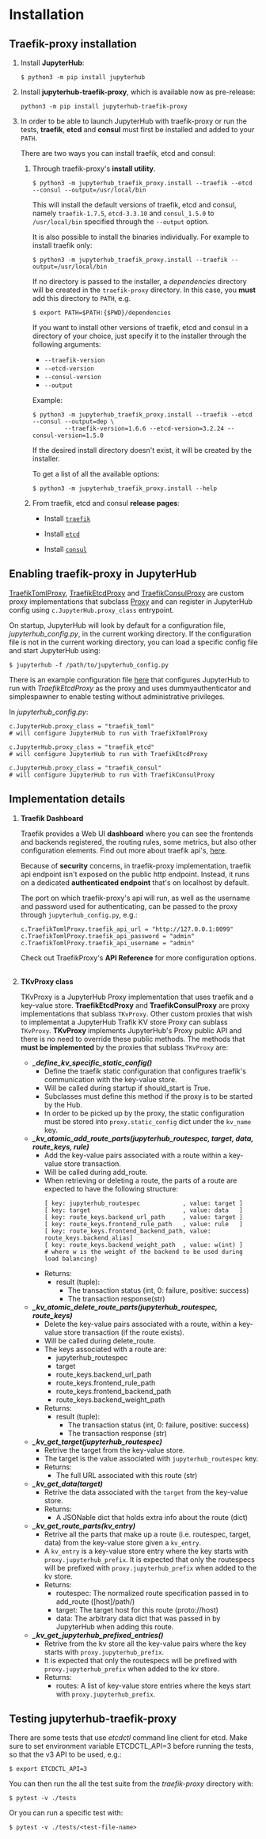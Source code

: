 # Installation


## Traefik-proxy installation

1. Install **JupyterHub**:
    ```
    $ python3 -m pip install jupyterhub
    ```

2. Install **jupyterhub-traefik-proxy**, which is available now as pre-release:

    ```
    python3 -m pip install jupyterhub-traefik-proxy
    ```

3. In order to be able to launch JupyterHub with traefik-proxy or run the tests, **traefik**, **etcd** and **consul** must first be installed and added to your `PATH`.

   There are two ways you can install traefik, etcd and consul:

   1. Through traefik-proxy's **install utility**.

      ```
      $ python3 -m jupyterhub_traefik_proxy.install --traefik --etcd --consul --output=/usr/local/bin
      ```

      This will install the default versions of traefik, etcd and consul, namely `traefik-1.7.5`, `etcd-3.3.10` and `consul_1.5.0` to `/usr/local/bin` specified through the `--output` option.

      It is also possible to install the binaries individually. For example to install traefik only:

      ```
      $ python3 -m jupyterhub_traefik_proxy.install --traefik --output=/usr/local/bin
      ```

      If no directory is passed to the installer, a *dependencies* directory will be created in the `traefik-proxy` directory. In this case, you **must** add this directory to `PATH`, e.g.

      ```
      $ export PATH=$PATH:{$PWD}/dependencies
      ```

      If you want to install other versions of traefik, etcd and consul in a directory of your choice, just specify it to the installer through the following arguments:
        * `--traefik-version`
        * `--etcd-version`
        * `--consul-version`
        * `--output`

      Example:

      ```
      $ python3 -m jupyterhub_traefik_proxy.install --traefik --etcd --consul --output=dep \
               --traefik-version=1.6.6 --etcd-version=3.2.24 --consul-version=1.5.0
      ```

      If the desired install directory doesn't exist, it will be created by the installer.

      To get a list of all the available options:

      ```
      $ python3 -m jupyterhub_traefik_proxy.install --help
      ```

    2. From traefik, etcd and consul **release pages**:
       * Install [`traefik`](https://traefik.io/#easy-to-install)

       * Install [`etcd`](https://github.com/etcd-io/etcd/releases)

       * Install [`consul`](https://github.com/hashicorp/consul/releases)

## Enabling traefik-proxy in JupyterHub


[TraefikTomlProxy](https://github.com/jupyterhub/traefik-proxy/blob/HEAD/jupyterhub_traefik_proxy/toml.py), [TraefikEtcdProxy](https://github.com/jupyterhub/traefik-proxy/blob/HEAD/jupyterhub_traefik_proxy/etcd.py) and [TraefikConsulProxy](https://github.com/jupyterhub/traefik-proxy/blob/HEAD/jupyterhub_traefik_proxy/consul.py)  are custom proxy implementations that subclass [Proxy](https://github.com/jupyterhub/jupyterhub/blob/HEAD/jupyterhub/proxy.py) and can register in JupyterHub config using `c.JupyterHub.proxy_class` entrypoint.

On startup, JupyterHub will look by default for a configuration file, *jupyterhub_config.py*, in the current working directory. If the configuration file is not in the current working directory,
you can load a specific config file and start JupyterHub using:

```
$ jupyterhub -f /path/to/jupyterhub_config.py
```

There is an example configuration file [here](https://github.com/jupyterhub/traefik-proxy/blob/HEAD/examples/jupyterhub_config.py) that configures JupyterHub to run with *TraefikEtcdProxy* as the proxy and uses dummyauthenticator and simplespawner to enable testing without administrative privileges.

In *jupyterhub_config.py*:

```
c.JupyterHub.proxy_class = "traefik_toml"
# will configure JupyterHub to run with TraefikTomlProxy
```

```
c.JupyterHub.proxy_class = "traefik_etcd"
# will configure JupyterHub to run with TraefikEtcdProxy

```

```
c.JupyterHub.proxy_class = "traefik_consul"
# will configure JupyterHub to run with TraefikConsulProxy

```

## Implementation details

1. **Traefik Dashboard**

    Traefik provides a Web UI **dashboard** where you can see the frontends and backends registered, the routing rules, some metrics, but also other configuration elements. Find out more about traefik api's, [here](https://docs.traefik.io/configuration/api/#security).

    Because of **security** concerns, in traefik-proxy implementation, traefik api endpoint isn't exposed on the public http endpoint. Instead, it runs on a dedicated **authenticated endpoint** that's on localhost by default.

    The port on which traefik-proxy's api will run, as well as the username and password used for authenticating, can be passed to the proxy through `jupyterhub_config.py`, e.g.:

    ```
    c.TraefikTomlProxy.traefik_api_url = "http://127.0.0.1:8099"
    c.TraefikTomlProxy.traefik_api_password = "admin"
    c.TraefikTomlProxy.traefik_api_username = "admin"
    ```
    Check out TraefikProxy's **API Reference** for more configuration options.
    <br/><br/>
2. **TKvProxy class**

    TKvProxy is a JupyterHub Proxy implementation that uses traefik and a key-value store.
    **TraefikEtcdProxy** and **TraefikConsulProxy** are proxy implementations that sublass `TKvProxy`.
    Other custom proxies that wish to implementat a JupyterHub Trafik KV store Proxy can sublass `TKvProxy`.
    **TKvProxy** implements JupyterHub's Proxy public API and there is no need to override these public methods.
    The methods that **must be implemented** by the proxies that sublass `TKvProxy` are:
      * ***_define_kv_specific_static_config()***
        * Define the traefik static configuration that configures
          traefik's communication with the key-value store.
        * Will be called during startup if should_start is True.
        * Subclasses must define this method if the proxy is to be started by the Hub.
        * In order to be picked up by the proxy, the static configuration
          must be stored into `proxy.static_config` dict under the `kv_name` key.
      * ***_kv_atomic_add_route_parts(jupyterhub_routespec, target, data, route_keys, rule)***
        * Add the key-value pairs associated with a route within a key-value store transaction.
        * Will be called during add_route.
        * When retrieving or deleting a route, the parts of a route are expected to have the following structure:
          ```
          [ key: jupyterhub_routespec            , value: target ]
          [ key: target                          , value: data   ]
          [ key: route_keys.backend_url_path     , value: target ]
          [ key: route_keys.frontend_rule_path   , value: rule   ]
          [ key: route_keys.frontend_backend_path, value: route_keys.backend_alias]
          [ key: route_keys.backend_weight_path  , value: w(int) ]
          # where w is the weight of the backend to be used during load balancing)
          ```
        * Returns:
          * result (tuple):
              * The transaction status (int, 0: failure, positive: success)
              * The transaction response(str)
      * ***_kv_atomic_delete_route_parts(jupyterhub_routespec, route_keys)***
        * Delete the key-value pairs associated with a route, within a key-value store transaction (if the route exists).
        * Will be called during delete_route.
        * The keys associated with a route are:
          * jupyterhub_routespec
          * target
          * route_keys.backend_url_path
          * route_keys.frontend_rule_path
          * route_keys.frontend_backend_path
          * route_keys.backend_weight_path
        * Returns:
          * result (tuple):
            * The transaction status (int, 0: failure, positive: success)
            * The transaction response (str)
      * ***_kv_get_target(jupyterhub_routespec)***
        * Retrive the target from the key-value store.
        * The target is the value associated with `jupyterhub_routespec` key.
        * Returns:
          * The full URL associated with this route (str)
      * ***_kv_get_data(target)***
        * Retrive the data associated with the `target` from the key-value store.
        * Returns:
          * A JSONable dict that holds extra info about the route (dict)
      * ***_kv_get_route_parts(kv_entry)***
        * Retrive all the parts that make up a route (i.e. routespec, target, data) from the key-value store given a `kv_entry`.
        * A `kv_entry` is a key-value store entry where the key starts with `proxy.jupyterhub_prefix`. It is expected that only the routespecs
          will be prefixed with `proxy.jupyterhub_prefix` when added to the kv store.
        * Returns:
            * routespec: The normalized route specification passed in to add_route ([host]/path/)
            * target: The target host for this route (proto://host)
            * data: The arbitrary data dict that was passed in by JupyterHub when adding this route.
      * ***_kv_get_jupyterhub_prefixed_entries()***
        * Retrive from the kv store all the key-value pairs where the key starts with `proxy.jupyterhub_prefix`.
        * It is expected that only the routespecs will be prefixed with `proxy.jupyterhub_prefix` when added to the kv store.
        * Returns:
          * routes: A list of key-value store entries where the keys start with `proxy.jupyterhub_prefix`.

## Testing jupyterhub-traefik-proxy

There are some tests that use *etcdctl* command line client for etcd.
Make sure to set environment variable ETCDCTL_API=3 before running the tests, so that the v3 API to be used, e.g.:

```
$ export ETCDCTL_API=3
```

You can then run the all the test suite from the *traefik-proxy* directory with:

```
$ pytest -v ./tests
```

Or you can run a specific test with:

```
$ pytest -v ./tests/<test-file-name>
```
